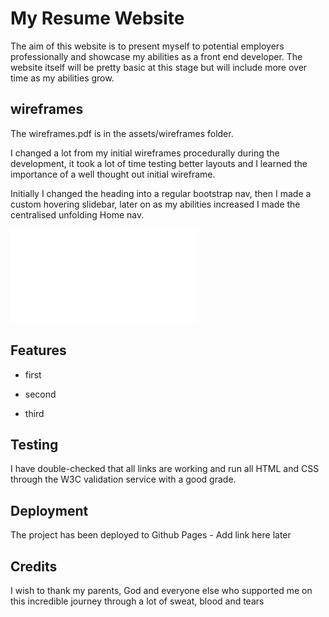 

#  My Resume Website

The aim of this website is to present myself to potential employers professionally and showcase my abilities as a front end developer.
The website itself will be pretty basic at this stage but will include more over time as my abilities grow.


## wireframes

The wireframes.pdf is in the assets/wireframes folder.

I changed a lot from my initial wireframes procedurally during the development, 
it took a lot of time testing better layouts and I learned the importance of a well thought out initial wireframe.

Initially I changed the heading into a regular bootstrap nav, then I made a custom hovering slidebar, later on as my abilities increased I made the centralised unfolding Home nav.

![wireframes](assets/wireframes/wireframes.pdf)

## Features

* first

* second

* third

## Testing

I have double-checked that all links are working and run all HTML and CSS through the W3C validation service with a good grade.

## Deployment

The project has been deployed to Github Pages - Add link here later 

## Credits

I wish to thank my parents, God and everyone else who supported me on this incredible journey through a lot of sweat, blood and tears
